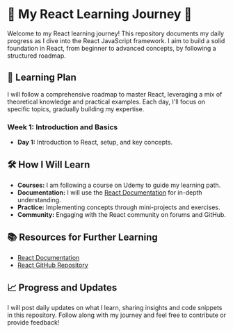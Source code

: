 # 🚀 My React Learning Journey 🚀

Welcome to my React learning journey! This repository documents my daily progress as I dive into the React JavaScript framework. I aim to build a solid foundation in React, from beginner to advanced concepts, by following a structured roadmap.

## 📅 Learning Plan

I will follow a comprehensive roadmap to master React, leveraging a mix of theoretical knowledge and practical examples. Each day, I'll focus on specific topics, gradually building my expertise.

### Week 1: Introduction and Basics

- **Day 1:** Introduction to React, setup, and key concepts.
<!-- - **Day 2:** JSX and rendering elements.
- **Day 3:** Components and props.
- **Day 4:** State and lifecycle.
- **Day 5:** Handling events.
- **Day 6:** Conditional rendering.
- **Day 7:** Lists and keys.

### Week 2: Intermediate Concepts

- **Day 8:** Forms and controlled components.
- **Day 9:** Lifting state up.
- **Day 10:** Composition vs. inheritance.
- **Day 11:** Thinking in React.
- **Day 12:** React Developer Tools.
- **Day 13:** Basic hooks (useState, useEffect).
- **Day 14:** Advanced hooks (useContext, useReducer).

### Week 3: Advanced Topics

- **Day 15:** React Router basics.
- **Day 16:** Nested routes and navigation.
- **Day 17:** Code splitting and lazy loading.
- **Day 18:** Error boundaries.
- **Day 19:** Higher-order components.
- **Day 20:** Render props.
- **Day 21:** Context API. -->

<!-- ### Week 4: Project and Deployment

- **Day 22:** Setting up a React project.
- **Day 23:** Building a small React application.
- **Day 24:** Integrating APIs and fetching data.
- **Day 25:** State management with Redux.
- **Day 26:** Testing components.
- **Day 27:** Optimizing performance.
- **Day 28:** Deploying a React app.
- **Day 29:** Final project build.
- **Day 30:** Review and recap. -->

## 🛠 How I Will Learn

- **Courses:** I am following a course on Udemy to guide my learning path.
- **Documentation:** I will use the [React Documentation](https://react.dev/learn) for in-depth understanding.
- **Practice:** Implementing concepts through mini-projects and exercises.
- **Community:** Engaging with the React community on forums and GitHub.

## 📚 Resources for Further Learning

- [React Documentation](https://react.dev/learn)
- [React GitHub Repository](https://github.com/facebook/react)

## 📈 Progress and Updates

I will post daily updates on what I learn, sharing insights and code snippets in this repository. Follow along with my journey and feel free to contribute or provide feedback!
